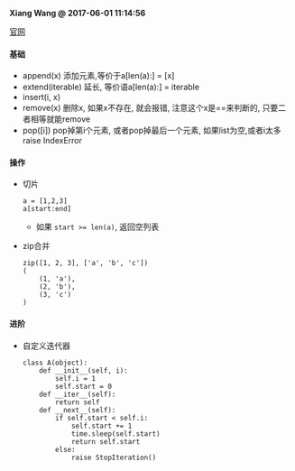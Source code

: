 **Xiang Wang @ 2017-06-01 11:14:56**

[官网](https://docs.python.org/3/tutorial/datastructures.html#more-on-lists)

#### 基础
* append(x) 添加元素,等价于a[len(a):] = [x]
* extend(iterable) 延长, 等价语a[len(a):] = iterable
* insert(i, x)
* remove(x) 删除x, 如果x不存在, 就会报错, 注意这个x是==来判断的, 只要二者相等就能remove
* pop([i]) pop掉第i个元素, 或者pop掉最后一个元素, 如果list为空,或者i太多 raise IndexError


#### 操作
* 切片
    ```
    a = [1,2,3]
    a[start:end]
    ```
    * 如果 `start >= len(a)`, 返回空列表

* zip合并
    ```
    zip([1, 2, 3], ['a', 'b', 'c'])
    (
        (1, 'a'),
        (2, 'b'),
        (3, 'c')
    )
    ```

#### 进阶
* 自定义迭代器
    ```
    class A(object):
        def __init__(self, i):
            self.i = 1
            self.start = 0
        def __iter__(self):
            return self
        def __next__(self):
            if self.start < self.i:
                self.start += 1
                time.sleep(self.start)
                return self.start
            else:
                raise StopIteration()
    ```
